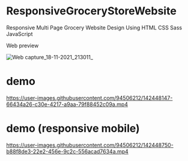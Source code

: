 # ResponsiveGroceryStoreWebsite
Responsive Multi Page Grocery Website Design Using HTML CSS Sass JavaScript

Web preview

![Web capture_18-11-2021_213011_](https://user-images.githubusercontent.com/94506212/142447806-5aeb32e4-6a0c-472b-bcb7-55c4b916978a.jpeg)


# demo
https://user-images.githubusercontent.com/94506212/142448147-66434a26-c30e-4217-a9aa-79f88452c09a.mp4

# demo (responsive mobile)
https://user-images.githubusercontent.com/94506212/142448750-b88f8de3-22e2-456e-9c2c-556acad7634a.mp4
